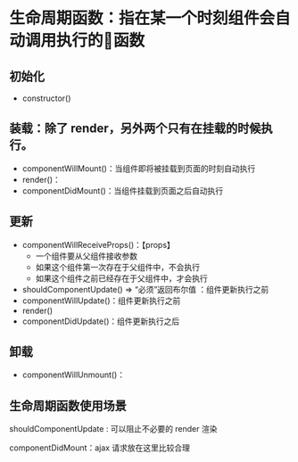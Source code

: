 # 生命周期函数：指在某一个时刻组件会自动调用执行的函数

## 初始化

- constructor()

## 装载：除了 render，另外两个只有在挂载的时候执行。

- componentWillMount()：当组件即将被挂载到页面的时刻自动执行
- render()：
- componentDidMount()：当组件挂载到页面之后自动执行

## 更新

- componentWillReceiveProps()：【props】
  - 一个组件要从父组件接收参数
  - 如果这个组件第一次存在于父组件中，不会执行
  - 如果这个组件之前已经存在于父组件中，才会执行
- shouldComponentUpdate() => “必须”返回布尔值 ：组件更新执行之前
- componentWillUpdate()：组件更新执行之前
- render()
- componentDidUpdate()：组件更新执行之后

## 卸载

- componentWillUnmount()：

## 生命周期函数使用场景

shouldComponentUpdate : 可以阻止不必要的 render 渲染

componentDidMount：ajax 请求放在这里比较合理